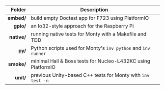 | Folder | Description |
|-------:|-------------|
| **embed/** | build empty Doctest app for F723 using PlatformIO |
| **gpio/** | an Io32-style approach for the Raspberry Pi |
| **native/** | running native tests for Monty with a Makefile and TDD |
| **py/** | Python scripts used for Monty's `inv python` and `inv runner` |
| **smoke/** | minimal Hall & Boss tests for Nucleo-L432KC using PlatformIO |
| **unit/** | previous Unity-based C++ tests for Monty with `inv test -n` |
